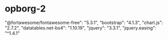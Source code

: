 # opborg-2
   "@fortawesome/fontawesome-free": "5.3.1",
    "bootstrap": "4.1.3",
    "chart.js": "2.7.2",
    "datatables.net-bs4": "1.10.19",
    "jquery": "3.3.1",
    "jquery.easing": "^1.4.1"